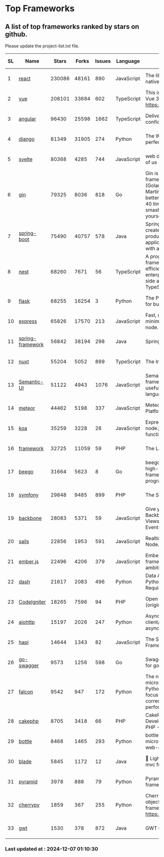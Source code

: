 # Top Frameworks
## A list of top frameworks ranked by stars on github.  
Please update the project-list.txt file.

| SL| Name  | Stars| Forks| Issues | Language | Description | Last Commit |
| --| ------| -----| ---- | ------ | -------- | ----------- | ----------- |
| 1 | [react](https://github.com/facebook/react) | 230086 | 48161 | 890 | JavaScript | The library for web and native user interfaces. | 2024-12-06 15:55:53 |
| 2 | [vue](https://github.com/vuejs/vue) | 208101 | 33684 | 602 | TypeScript | This is the repo for Vue 2. For Vue 3, go to https://github.com/vuejs/core | 2024-10-10 07:24:14 |
| 3 | [angular](https://github.com/angular/angular) | 96430 | 25598 | 1662 | TypeScript | Deliver web apps with confidence 🚀 | 2024-12-06 22:38:27 |
| 4 | [django](https://github.com/django/django) | 81349 | 31905 | 274 | Python | The Web framework for perfectionists with deadlines. | 2024-12-06 11:53:54 |
| 5 | [svelte](https://github.com/sveltejs/svelte) | 80368 | 4285 | 744 | JavaScript | web development for the rest of us | 2024-12-06 22:41:41 |
| 6 | [gin](https://github.com/gin-gonic/gin) | 79325 | 8036 | 818 | Go | Gin is a HTTP web framework written in Go (Golang). It features a Martini-like API with much better performance -- up to 40 times faster. If you need smashing performance, get yourself some Gin. | 2024-11-15 15:54:06 |
| 7 | [spring-boot](https://github.com/spring-projects/spring-boot) | 75490 | 40757 | 578 | Java | Spring Boot helps you to create Spring-powered, production-grade applications and services with absolute minimum fuss. | 2024-12-06 02:05:23 |
| 8 | [nest](https://github.com/nestjs/nest) | 68260 | 7671 | 56 | TypeScript | A progressive Node.js framework for building efficient, scalable, and enterprise-grade server-side applications with TypeScript/JavaScript 🚀 | 2024-12-06 11:30:43 |
| 9 | [flask](https://github.com/pallets/flask) | 68255 | 16254 | 3 | Python | The Python micro framework for building web applications. | 2024-11-24 01:54:29 |
| 10 | [express](https://github.com/expressjs/express) | 65826 | 17570 | 213 | JavaScript | Fast, unopinionated, minimalist web framework for node. | 2024-11-27 20:22:22 |
| 11 | [spring-framework](https://github.com/spring-projects/spring-framework) | 56842 | 38194 | 298 | Java | Spring Framework | 2024-12-06 14:42:15 |
| 12 | [nuxt](https://github.com/nuxt/nuxt) | 55204 | 5052 | 899 | TypeScript | The Intuitive Vue Framework. | 2024-12-06 21:43:07 |
| 13 | [Semantic-UI](https://github.com/Semantic-Org/Semantic-UI) | 51122 | 4943 | 1076 | JavaScript | Semantic is a UI component framework based around useful principles from natural language. | 2024-11-27 21:01:47 |
| 14 | [meteor](https://github.com/meteor/meteor) | 44462 | 5198 | 337 | JavaScript | Meteor, the JavaScript App Platform | 2024-12-06 14:22:54 |
| 15 | [koa](https://github.com/koajs/koa) | 35259 | 3228 | 28 | JavaScript | Expressive middleware for node.js using ES2017 async functions | 2024-11-04 05:08:13 |
| 16 | [framework](https://github.com/laravel/framework) | 32725 | 11059 | 59 | PHP | The Laravel Framework. | 2024-12-06 19:39:49 |
| 17 | [beego](https://github.com/beego/beego) | 31664 | 5623 | 8 | Go | beego is an open-source, high-performance web framework for the Go programming language. | 2024-11-20 14:03:38 |
| 18 | [symfony](https://github.com/symfony/symfony) | 29848 | 9485 | 899 | PHP | The Symfony PHP framework | 2024-12-06 13:38:41 |
| 19 | [backbone](https://github.com/jashkenas/backbone) | 28083 | 5371 | 59 | JavaScript | Give your JS App some Backbone with Models, Views, Collections, and Events | 2024-09-02 12:55:04 |
| 20 | [sails](https://github.com/balderdashy/sails) | 22856 | 1953 | 591 | JavaScript | Realtime MVC Framework for Node.js | 2024-12-06 23:47:23 |
| 21 | [ember.js](https://github.com/emberjs/ember.js) | 22496 | 4206 | 379 | JavaScript | Ember.js - A JavaScript framework for creating ambitious web applications | 2024-11-25 16:45:48 |
| 22 | [dash](https://github.com/plotly/dash) | 21617 | 2083 | 496 | Python | Data Apps & Dashboards for Python. No JavaScript Required. | 2024-12-04 15:13:25 |
| 23 | [CodeIgniter](https://github.com/bcit-ci/CodeIgniter) | 18265 | 7596 | 94 | PHP | Open Source PHP Framework (originally from EllisLab) | 2024-03-20 03:51:42 |
| 24 | [aiohttp](https://github.com/aio-libs/aiohttp) | 15197 | 2026 | 247 | Python | Asynchronous HTTP client/server framework for asyncio and Python | 2024-12-06 17:17:51 |
| 25 | [hapi](https://github.com/hapijs/hapi) | 14644 | 1343 | 82 | JavaScript | The Simple, Secure Framework Developers Trust | 2024-10-24 22:10:55 |
| 26 | [go-swagger](https://github.com/go-swagger/go-swagger) | 9573 | 1256 | 598 | Go | Swagger 2.0 implementation for go | 2024-11-07 04:05:23 |
| 27 | [falcon](https://github.com/falconry/falcon) | 9542 | 947 | 172 | Python | The no-magic web API and microservices framework for Python developers, with a focus on reliability, correctness, and performance at scale. | 2024-11-27 20:49:38 |
| 28 | [cakephp](https://github.com/cakephp/cakephp) | 8705 | 3418 | 66 | PHP | CakePHP: The Rapid Development Framework for PHP - Official Repository | 2024-12-06 14:53:42 |
| 29 | [bottle](https://github.com/bottlepy/bottle) | 8468 | 1465 | 293 | Python | bottle.py is a fast and simple micro-framework for python web-applications. | 2024-12-06 16:42:00 |
| 30 | [blade](https://github.com/lets-blade/blade) | 5845 | 1172 | 12 | Java | :rocket: Lightning fast and elegant mvc framework for Java8 | 2024-12-03 02:45:13 |
| 31 | [pyramid](https://github.com/Pylons/pyramid) | 3978 | 888 | 79 | Python | Pyramid - A Python web framework | 2024-06-10 16:09:42 |
| 32 | [cherrypy](https://github.com/cherrypy/cherrypy) | 1859 | 367 | 255 | Python | CherryPy is a pythonic, object-oriented HTTP framework.      https://cherrypy.dev | 2024-10-31 00:00:39 |
| 33 | [gwt](https://github.com/gwtproject/gwt) | 1530 | 378 | 872 | Java | GWT Open Source Project | 2024-11-07 15:22:31 |

### Last updated at : 2024-12-07 01:10:30
